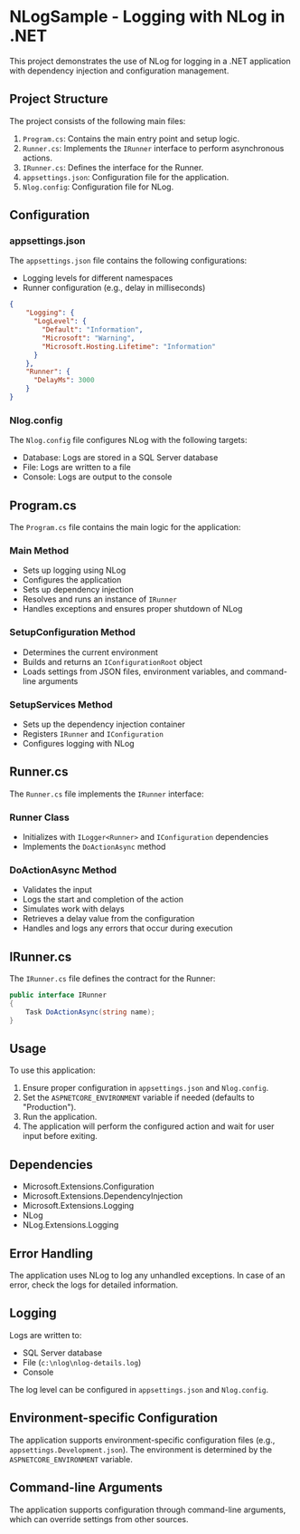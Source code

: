 # NLogSample - Logging with NLog in .NET

This project demonstrates the use of NLog for logging in a .NET application with dependency injection and configuration management.

## Project Structure

The project consists of the following main files:

1. `Program.cs`: Contains the main entry point and setup logic.
2. `Runner.cs`: Implements the `IRunner` interface to perform asynchronous actions.
3. `IRunner.cs`: Defines the interface for the Runner.
4. `appsettings.json`: Configuration file for the application.
5. `Nlog.config`: Configuration file for NLog.

## Configuration

### appsettings.json

The `appsettings.json` file contains the following configurations:

- Logging levels for different namespaces
- Runner configuration (e.g., delay in milliseconds)

```json
{
    "Logging": {
      "LogLevel": {
        "Default": "Information",
        "Microsoft": "Warning",
        "Microsoft.Hosting.Lifetime": "Information"
      }
    },
    "Runner": {
      "DelayMs": 3000
    }
}
```

### Nlog.config

The `Nlog.config` file configures NLog with the following targets:

- Database: Logs are stored in a SQL Server database
- File: Logs are written to a file
- Console: Logs are output to the console

## Program.cs

The `Program.cs` file contains the main logic for the application:

### Main Method

- Sets up logging using NLog
- Configures the application
- Sets up dependency injection
- Resolves and runs an instance of `IRunner`
- Handles exceptions and ensures proper shutdown of NLog

### SetupConfiguration Method

- Determines the current environment
- Builds and returns an `IConfigurationRoot` object
- Loads settings from JSON files, environment variables, and command-line arguments

### SetupServices Method

- Sets up the dependency injection container
- Registers `IRunner` and `IConfiguration`
- Configures logging with NLog

## Runner.cs

The `Runner.cs` file implements the `IRunner` interface:

### Runner Class

- Initializes with `ILogger<Runner>` and `IConfiguration` dependencies
- Implements the `DoActionAsync` method

### DoActionAsync Method

- Validates the input
- Logs the start and completion of the action
- Simulates work with delays
- Retrieves a delay value from the configuration
- Handles and logs any errors that occur during execution

## IRunner.cs

The `IRunner.cs` file defines the contract for the Runner:

```csharp
public interface IRunner
{
    Task DoActionAsync(string name);
}
```

## Usage

To use this application:

1. Ensure proper configuration in `appsettings.json` and `Nlog.config`.
2. Set the `ASPNETCORE_ENVIRONMENT` variable if needed (defaults to "Production").
3. Run the application.
4. The application will perform the configured action and wait for user input before exiting.

## Dependencies

- Microsoft.Extensions.Configuration
- Microsoft.Extensions.DependencyInjection
- Microsoft.Extensions.Logging
- NLog
- NLog.Extensions.Logging

## Error Handling

The application uses NLog to log any unhandled exceptions. In case of an error, check the logs for detailed information.

## Logging

Logs are written to:
- SQL Server database
- File (`c:\nlog\nlog-details.log`)
- Console

The log level can be configured in `appsettings.json` and `Nlog.config`.

## Environment-specific Configuration

The application supports environment-specific configuration files (e.g., `appsettings.Development.json`). The environment is determined by the `ASPNETCORE_ENVIRONMENT` variable.

## Command-line Arguments

The application supports configuration through command-line arguments, which can override settings from other sources.
